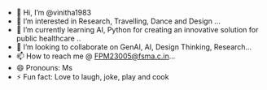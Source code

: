 - 👋 Hi, I’m @vinitha1983
- 👀 I’m interested in Research, Travelling, Dance and Design ...
- 🌱 I’m currently learning AI, Python for creating an innovative solution for public healthcare ..
- 💞️ I’m looking to collaborate on GenAI, AI, Design Thinking, Research...
- 📫 How to reach me @ FPM23005@fsma.c.in...
- 😄 Pronouns: Ms
- ⚡ Fun fact: Love to laugh, joke, play and cook

<!---
vinitha1983/vinitha1983 is a ✨ special ✨ repository because its `README.md` (this file) appears on your GitHub profile.
You can click the Preview link to take a look at your changes.
--->
